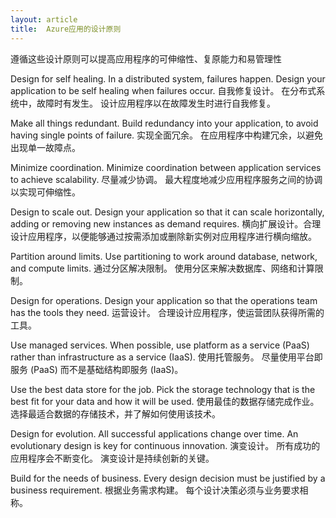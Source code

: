 ```yaml
---
layout: article
title:  Azure应用的设计原则
---
```

遵循这些设计原则可以提高应用程序的可伸缩性、复原能力和易管理性


Design for self healing. In a distributed system, failures happen. Design your application to be self healing when failures occur.
自我修复设计。 在分布式系统中，故障时有发生。 设计应用程序以在故障发生时进行自我修复。

Make all things redundant. Build redundancy into your application, to avoid having single points of failure.
实现全面冗余。 在应用程序中构建冗余，以避免出现单一故障点。

Minimize coordination. Minimize coordination between application services to achieve scalability.
尽量减少协调。 最大程度地减少应用程序服务之间的协调以实现可伸缩性。

Design to scale out. Design your application so that it can scale horizontally, adding or removing new instances as demand requires.
横向扩展设计。合理设计应用程序，以便能够通过按需添加或删除新实例对应用程序进行横向缩放。

Partition around limits. Use partitioning to work around database, network, and compute limits.
通过分区解决限制。 使用分区来解决数据库、网络和计算限制。

Design for operations. Design your application so that the operations team has the tools they need.
运营设计。 合理设计应用程序，使运营团队获得所需的工具。

Use managed services. When possible, use platform as a service (PaaS) rather than infrastructure as a service (IaaS).
使用托管服务。 尽量使用平台即服务 (PaaS) 而不是基础结构即服务 (IaaS)。

Use the best data store for the job. Pick the storage technology that is the best fit for your data and how it will be used.
使用最佳的数据存储完成作业。 选择最适合数据的存储技术，并了解如何使用该技术。

Design for evolution. All successful applications change over time. An evolutionary design is key for continuous innovation.
演变设计。 所有成功的应用程序会不断变化。 演变设计是持续创新的关键。

Build for the needs of business. Every design decision must be justified by a business requirement.
根据业务需求构建。 每个设计决策必须与业务要求相称。
